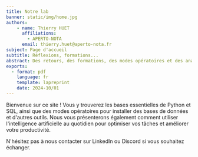 ```yaml
---
title: Notre lab
banner: static/img/home.jpg
authors: 
    - name: Thierry HUET
      affiliations: 
        - APERTO-NOTA
      email: thierry.huet@aperto-nota.fr
subject: Page d'accueil
subtitle: Réflexions, formations...
abstract: Des retours, des formations, des modes opératoires et des analyses de pointe sur certaines de nos activités liées à l'IT. Merci de votre indulgence... ce site est en constante évolution...
exports: 
  - format: pdf
    language: fr
    template: lapreprint
    date: 2024-10/01
---
```


Bienvenue sur ce site ! Vous y trouverez les bases essentielles de Python et SQL, ainsi que des modes opératoires pour installer des bases de données et d'autres outils. Nous vous présenterons également comment utiliser l'intelligence artificielle au quotidien pour optimiser vos tâches et améliorer votre productivité. 

N'hésitez pas à nous contacter sur LinkedIn ou Discord si vous souhaitez échanger.